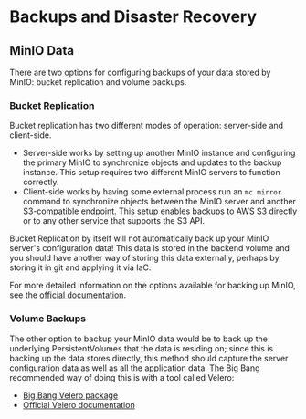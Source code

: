 # Backups and Disaster Recovery

## MinIO Data

There are two options for configuring backups of your data stored by MinIO: bucket replication and volume backups.

### Bucket Replication

Bucket replication has two different modes of operation: server-side and client-side.

- Server-side works by setting up another MinIO instance and configuring the primary MinIO to synchronize objects and updates to the backup instance. This setup requires two different MinIO servers to function correctly.
- Client-side works by having some external process run an `mc mirror` command to synchronize objects between the MinIO server and another S3-compatible endpoint. This setup enables backups to AWS S3 directly or to any other service that supports the S3 API.

Bucket Replication by itself will not automatically back up your MinIO server's configuration data! This data is stored in the backend volume and you should have another way of storing this data externally, perhaps by storing it in git and applying it via IaC.

For more detailed information on the options available for backing up MinIO, see the [official documentation](https://docs.min.io/minio/baremetal/replication/replication-overview.html).

### Volume Backups

The other option to backup your MinIO data would be to back up the underlying PersistentVolumes that the data is residing on; since this is backing up the data stores directly, this method should capture the server configuration data as well as all the application data. The Big Bang recommended way of doing this is with a tool called Velero:

- [Big Bang Velero package](https://repo1.dso.mil/platform-one/big-bang/apps/cluster-utilities/velero)
- [Official Velero documentation](https://velero.io/docs/v1.6/index.html)
